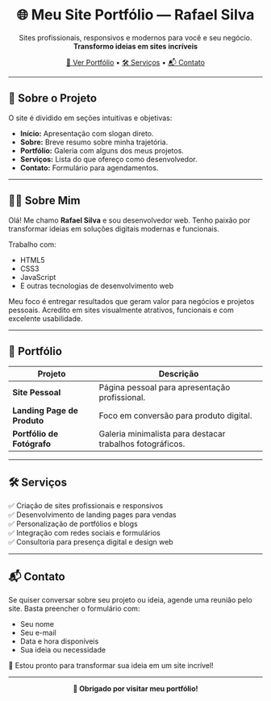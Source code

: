 <h1 align="center">🌐 Meu Site Portfólio — Rafael Silva</h1>

<p align="center">
  Sites profissionais, responsivos e modernos para você e seu negócio.<br>
  <strong>Transformo ideias em sites incríveis</strong>
</p>

<p align="center">
  <a href="#projetos">📸 Ver Portfólio</a> • 
  <a href="#serviços">🛠️ Serviços</a> • 
  <a href="#contato">📬 Contato</a>
</p>

---

<h2>🧠 Sobre o Projeto</h2>

O site é dividido em seções intuitivas e objetivas:

- **Início:** Apresentação com slogan direto.
- **Sobre:** Breve resumo sobre minha trajetória.
- **Portfólio:** Galeria com alguns dos meus projetos.
- **Serviços:** Lista do que ofereço como desenvolvedor.
- **Contato:** Formulário para agendamentos.

---

<h2>👨‍💻 Sobre Mim</h2>

Olá! Me chamo <strong>Rafael Silva</strong> e sou desenvolvedor web. Tenho paixão por transformar ideias em soluções digitais modernas e funcionais.

Trabalho com:

- HTML5  
- CSS3  
- JavaScript  
- E outras tecnologias de desenvolvimento web

Meu foco é entregar resultados que geram valor para negócios e projetos pessoais. Acredito em sites visualmente atrativos, funcionais e com excelente usabilidade.

---

<h2 id="projetos">📸 Portfólio</h2>

| Projeto                     | Descrição                                                     |
|----------------------------|----------------------------------------------------------------|
| **Site Pessoal**           | Página pessoal para apresentação profissional.                 |
| **Landing Page de Produto**| Foco em conversão para produto digital.                        |
| **Portfólio de Fotógrafo** | Galeria minimalista para destacar trabalhos fotográficos.      |

---

<h2 id="serviços">🛠️ Serviços</h2>

✅ Criação de sites profissionais e responsivos  
✅ Desenvolvimento de landing pages para vendas  
✅ Personalização de portfólios e blogs  
✅ Integração com redes sociais e formulários  
✅ Consultoria para presença digital e design web

---

<h2 id="contato">📬 Contato</h2>

Se quiser conversar sobre seu projeto ou ideia, agende uma reunião pelo site. Basta preencher o formulário com:

- Seu nome  
- Seu e-mail  
- Data e hora disponíveis  
- Sua ideia ou necessidade  

📅 Estou pronto para transformar sua ideia em um site incrível!

---

<p align="center">
  <strong>🚀 Obrigado por visitar meu portfólio!</strong>
</p>

